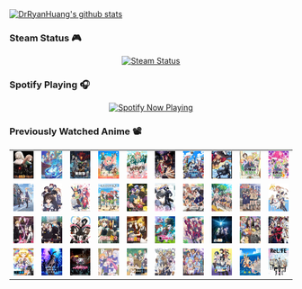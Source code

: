<!--
-- 被注释
[![Anurag's GitHub stats](https://github-readme-stats.vercel.app/api?username=DrRyanHuang)](https://github.com/anuraghazra/github-readme-stats)
-->

<!--
| <a href="https://github.com/DrRyanHuang"><img align="center" src="https://github-readme-stats.vercel.app/api?username=DrRyanHuang&show_icons=true&theme=tokyonight&hide_border=true" alt="DrRyanHuang's github stats" /></a> | <a href="https://github.com/DrRyanHuang"><img align="center" src="https://github-readme-stats.vercel.app/api/top-langs/?username=DrRyanHuang&layout=compact&theme=tokyonight&hide_border=true&hide=TeX" /></a> |
| ------------- | ------------- |
-->

<a href="https://github.com/DrRyanHuang"><img align="center" src="https://github-readme-stats.vercel.app/api?username=DrRyanHuang&show_icons=true&theme=tokyonight&hide_border=true" alt="DrRyanHuang's github stats" /></a>

<!--
-- 被注释
### Hi there 👋

**DrRyanHuang/DrRyanHuang** is a ✨ _special_ ✨ repository because its `README.md` (this file) appears on your GitHub profile.

Here are some ideas to get you started:

- 🔭 I’m currently working on ...
- 🌱 I’m currently learning ...
- 👯 I’m looking to collaborate on ...
- 🤔 I’m looking for help with ...
- 💬 Ask me about ...
- 📫 How to reach me: ...
- 😄 Pronouns: ...
- ⚡ Fun fact: ...
-->

<!--
- 👋 <i>Hi, I' m Ryan. I'm a combinatorial optimization researcher.</i>
- 🌱 <i>I' m currently working on object detection and segmentation.</i>
- 👯 <i>I' m looking to collaborate on solving combinatorial optimization problems with AI method.</i>


### Internships 💻
<i>
Sep 2021 - Feb 2022, Baidu, Deep Learning Technology Platform, Beijing China. </br>
Feb 2022 - Aug 2022, China Mobile Research Institute, Beijing China. </br>
Sep 2022 - Dec 2022, NIO, Autonomous Driving Department, Beijing China.
</i>
-->

### Steam Status 🎮

<!---
https://github.com/yuyinws/steam-card
https://cardn.yuy1n.io/
-->

<p align="center">
  <a href="https://steamcommunity.com/profiles/76561199081632471" target="_blank"><img src="https://card.yuy1n.io/card/76561199081632471/dark,en,badge,group,bg-game-412830" alt="Steam Status" width="55%"/></a>
</p>


### Spotify Playing 🎧

<!---
https://github.com/kittinan/spotify-github-profile
-->

<p align="center">
  <a href="https://open.spotify.com/user/31th4lffjoit6upv73r4m7eo6eti" target="_blank"><img src="https://spotify-github-profile.vercel.app/api/view?uid=31th4lffjoit6upv73r4m7eo6eti&cover_image=true&theme=natemoo-re&show_offline=false&background_color=121212&interchange=false&bar_color=53b14f&bar_color_cover=false" alt="Spotify Now Playing" width="45%"/></a>
</p>

### Previously Watched Anime 📽️

<table align="center">
    <tr>
        <td><a href="https://www.anfuns.cc/anime/1934.html" target="_blank"><img src="images/事与愿违的不死冒险者.jpg" alt="事与愿违的不死冒险者" width="100%"/></a></td>
        <td><a href="https://www.bilibili.com/bangumi/media/md21087073" target="_blank"><img src="images/葬送的芙莉莲.webp" alt="葬送的芙莉莲" width="100%"/></a></td>
        <td><a href="https://www.bilibili.com/bangumi/media/md21174614" target="_blank"><img src="images/迷宫饭.webp" alt="迷宫饭" width="100%"/></a></td>
        <td><a href="https://www.bilibili.com/bangumi/media/md28237119" target="_blank"><img src="images/间谍过家家.webp" alt="间谍过家家" width="100%"/></a></td>
        <td><a href="https://www.bilibili.com/bangumi/media/md21086686" target="_blank"><img src="images/间谍过家家 第二季.webp" alt="间谍过家家 第二季" width="100%"/></a></td>
        <td><a href="https://www.bilibili.com/bangumi/media/md28234627" target="_blank"><img src="images/见面5秒开始战斗.webp" alt="见面5秒开始战斗" width="100%"/></a></td>
        <td><a href="https://www.bilibili.com/bangumi/media/md139252" target="_blank"><img src="images/关于我转生变成史莱姆这档事.webp" alt="关于我转生变成史莱姆这档事" width="100%"/></a></td>
        <td><a href="https://www.bilibili.com/bangumi/media/md28231812" target="_blank"><img src="images/关于我转生变成史莱姆这档事 第二季.webp" alt="关于我转生变成史莱姆这档事 第二季" width="100%"/></a></td>
        <td><a href="https://www.bilibili.com/bangumi/media/md5800" target="_blank"><img src="images/小林家的龙女仆.webp" alt="小林家的龙女仆" width="100%"/></a></td>
        <td><a href="https://www.bilibili.com/bangumi/media/md28234613" target="_blank"><img src="images/小林家的龙女仆 第二季.webp" alt="小林家的龙女仆 第二季" width="100%"/></a></td>
    </tr>
    <tr>
        <td><a href="https://www.bilibili.com/bangumi/media/md1512" target="_blank"><img src="images/路人女主的养成方法.webp" alt="路人女主的养成方法" width="100%"/></a></td>
        <td><a href="https://www.bilibili.com/bangumi/media/md28222693" target="_blank"><img src="images/路人女主的养成方法B.webp" alt="路人女主的养成方法" width="100%"/></a></td>
        <td><a href="https://www.bilibili.com/bangumi/media/md4316382" target="_blank"><img src="images/五等分的新娘.webp" alt="五等分的新娘" width="100%"/></a></td>
        <td><a href="https://www.bilibili.com/bangumi/media/md28231808" target="_blank"><img src="images/五等分的新娘SS.webp" alt="五等分的新娘SS" width="100%"/></a></td>
        <td><a href="https://www.bilibili.com/bangumi/media/md28234626" target="_blank"><img src="images/异世界迷宫黑心企业.webp" alt="异世界迷宫黑心企业" width="100%"/></a></td>
        <td><a href="https://www.bilibili.com/bangumi/media/md3450" target="_blank"><img src="images/在下坂本，有何贵干？.webp" alt="在下坂本，有何贵干？" width="100%"/></a></td>
        <td><a href="https://www.bilibili.com/bangumi/media/md425" target="_blank"><img src="images/某科学的超电磁炮.webp" alt="某科学的超电磁炮" width="100%"/></a></td>
        <td><a href="https://www.bilibili.com/bangumi/media/md427" target="_blank"><img src="images/某科学的超电磁炮S.webp" alt="某科学的超电磁炮S" width="100%"/></a></td>
        <td><a href="https://www.bilibili.com/bangumi/media/md28224095" target="_blank"><img src="images/某科学的超电磁炮T.webp" alt="某科学的超电磁炮T" width="100%"/></a></td>
        <td><a href="https://www.bilibili.com/bangumi/media/md6311" target="_blank"><img src="images/笨女孩.webp" alt="笨女孩" width="100%"/></a></td>
    </tr>
    <tr>
        <td><a href="https://www.bilibili.com/bangumi/media/md5267730" target="_blank"><img src="images/辉夜大小姐想让我告白.webp" alt="辉夜大小姐想让我告白" width="100%"/></a></td>
        <td><a href="https://www.bilibili.com/bangumi/media/md28228367" target="_blank"><img src="images/辉夜大小姐想让我告白2.webp" alt="辉夜大小姐想让我告白" width="100%"/></a></td>
        <td><a href="https://www.bilibili.com/bangumi/media/md28237120" target="_blank"><img src="images/辉夜大小姐想让我告白3.webp" alt="辉夜大小姐想让我告白" width="100%"/></a></td>
        <td><a href="https://www.bilibili.com/bangumi/media/md6310" target="_blank"><img src="images/异世界食堂.webp" alt="异世界食堂" width="100%"/></a></td>
        <td><a href="https://www.bilibili.com/bangumi/media/md28235138" target="_blank"><img src="images/异世界食堂 第二季.webp" alt="异世界食堂 第二季" width="100%"/></a></td>
        <td><a href="https://www.bilibili.com/bangumi/media/md28224137" target="_blank"><img src="images/因为太怕痛就全点防御力了.webp" alt="因为太怕痛就全点防御力了" width="100px"/></a></td>
        <td><a href="https://www.bilibili.com/bangumi/media/md6339" target="_blank"><img src="images/欢迎来到实力至上主义的教室.webp" alt="欢迎来到实力至上主义的教室" width="100%"/></a></td>
        <td><a href="https://www.bilibili.com/bangumi/media/md28237130" target="_blank"><img src="images/史上最强大魔王转生为村民甲.webp" alt="史上最强大魔王转生为村民甲" width="100%"/></a></td>
        <td><a href="https://www.bilibili.com/bangumi/media/md28338491" target="_blank"><img src="images/奇幻世界舅舅.webp" alt="奇幻世界舅舅" width="100%"/></a></td>
        <td><a href="https://www.bilibili.com/bangumi/media/md3307" target="_blank"><img src="images/革命机Valvrave.webp" alt="革命机Valvrave" width="100%"/></a></td>
    </tr>
    <tr>
        <td><a href="https://www.bilibili.com/bangumi/media/md28222736" target="_blank"><img src="images/这个勇者明明超强却过分慎重.webp" alt="这个勇者明明超强却过分慎重" width="100%"/></a></td>
        <td><a href="https://www.bilibili.com/bangumi/media/md134932" target="_blank"><img src="images/青春猪头少年不会梦到兔女郎学姐.webp" alt="青春猪头少年不会梦到兔女郎学姐" width="100%"/></a></td>
        <td><a href="https://www.bilibili.com/bangumi/media/md28231809" target="_blank"><img src="images/转生成蜘蛛又怎样！.webp" alt="转生成蜘蛛又怎样！" width="100%"/></a></td>
        <td><a href="https://www.bilibili.com/bangumi/media/md2667" target="_blank"><img src="images/我女友与青梅竹马的惨烈修罗场.webp" alt="我女友与青梅竹马的惨烈修罗场" width="100%"/></a></td>
        <td><a href="https://www.bilibili.com/bangumi/media/md28221415" target="_blank"><img src="images/女高中生的虚度日常.webp" alt="女高中生的虚度日常" width="100%"/></a></td>
        <td><a href="https://www.bilibili.com/bangumi/media/md75052" target="_blank"><img src="images/三坪房间的侵略者！.webp" alt="三坪房间的侵略者！" width="100%"/></a></td>
        <td><a href="https://www.bilibili.com/bangumi/media/md687" target="_blank"><img src="images/樱花庄的宠物女孩.webp" alt="樱花庄的宠物女孩" width="100%"/></a></td>
        <td><a href="https://www.bilibili.com/bangumi/media/md28222693" target="_blank"><img src="images/喜欢本大爷的竟然就你一个？.webp" alt="喜欢本大爷的竟然就你一个？" width="100%"/></a></td>
        <td><a href="https://www.bilibili.com/bangumi/media/md102312" target="_blank"><img src="images/碧蓝之海.webp" alt="碧蓝之海" width="100%"/></a></td>
        <td><a href="https://www.bilibili.com/bangumi/media/md28229193" target="_blank"><img src="images/ReLIFE.webp" alt="ReLIFE" width="100%"/></a></td>
    </tr>
</table>
